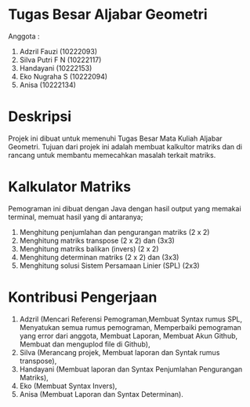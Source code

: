 # Tugas Besar Aljabar Geometri 
Anggota : 
1. Adzril Fauzi (10222093)
2. Silva Putri F N (10222117)
3. Handayani (10222153)
4. Eko Nugraha S (10222094)
5. Anisa (10222134)

# Deskripsi
Projek ini dibuat untuk memenuhi Tugas Besar Mata Kuliah Aljabar Geometri. Tujuan dari projek ini adalah membuat kalkultor matriks dan di rancang untuk membantu memecahkan masalah terkait matriks.

# Kalkulator Matriks
Pemograman ini dibuat dengan Java dengan hasil output yang memakai terminal, memuat hasil yang di antaranya;
1. Menghitung penjumlahan dan pengurangan matriks (2 x 2)
2. Menghitung matriks transpose (2 x 2) dan (3x3)
3. Menghitung matriks balikan (invers) (2 x 2)
4. Menghitung determinan matriks (2 x 2) dan (3x3)
5. Menghitung solusi Sistem Persamaan Linier (SPL) (2x3)

# Kontribusi Pengerjaan
1. Adzril (Mencari Referensi Pemograman,Membuat Syntax rumus SPL, Menyatukan semua rumus pemograman, Memperbaiki pemograman yang error dari anggota, Membuat Laporan, Membuat Akun Github, Membuat dan menguplod file di Github),
2. Silva (Merancang projek, Membuat laporan dan Syntak rumus transpose),
3. Handayani (Membuat laporan dan Syntax Penjumlahan Pengurangan Matriks),
4. Eko (Membuat Syntax Invers),
5. Anisa (Membuat Laporan dan Syntax Determinan).


